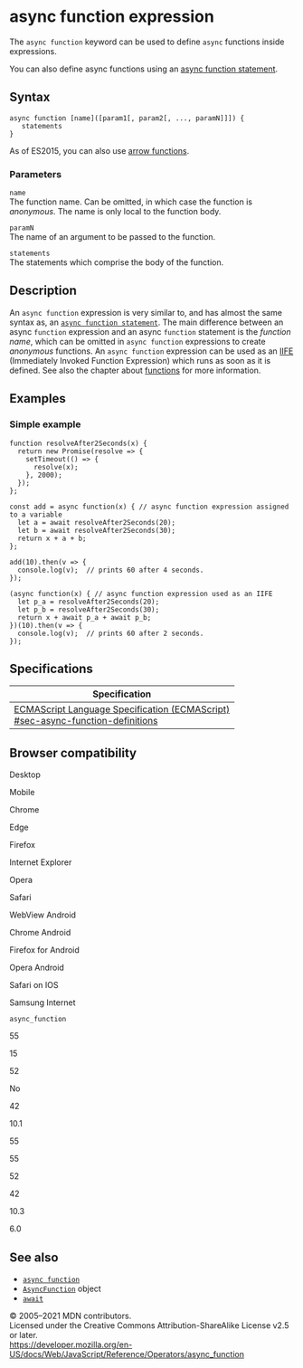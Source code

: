 async function expression
=========================

The `async function` keyword can be used to define `async` functions inside expressions.

You can also define async functions using an [async function statement](../statements/async_function).

Syntax
------

    async function [name]([param1[, param2[, ..., paramN]]]) {
       statements
    }

As of ES2015, you can also use [arrow functions](../functions/arrow_functions).

### Parameters

`name`  
The function name. Can be omitted, in which case the function is *anonymous*. The name is only local to the function body.

`paramN`  
The name of an argument to be passed to the function.

`statements`  
The statements which comprise the body of the function.

Description
-----------

An `async function` expression is very similar to, and has almost the same syntax as, an [`async function statement`](../statements/async_function). The main difference between an async `function` expression and an async `function` statement is the *function name*, which can be omitted in `async function` expressions to create *anonymous* functions. An `async function` expression can be used as an [IIFE](https://developer.mozilla.org/en-US/docs/Glossary/IIFE) (Immediately Invoked Function Expression) which runs as soon as it is defined. See also the chapter about [functions](../functions) for more information.

Examples
--------

### Simple example

    function resolveAfter2Seconds(x) {
      return new Promise(resolve => {
        setTimeout(() => {
          resolve(x);
        }, 2000);
      });
    };

    const add = async function(x) { // async function expression assigned to a variable
      let a = await resolveAfter2Seconds(20);
      let b = await resolveAfter2Seconds(30);
      return x + a + b;
    };

    add(10).then(v => {
      console.log(v);  // prints 60 after 4 seconds.
    });

    (async function(x) { // async function expression used as an IIFE
      let p_a = resolveAfter2Seconds(20);
      let p_b = resolveAfter2Seconds(30);
      return x + await p_a + await p_b;
    })(10).then(v => {
      console.log(v);  // prints 60 after 2 seconds.
    });

Specifications
--------------

<table><thead><tr class="header"><th>Specification</th></tr></thead><tbody><tr class="odd"><td><a href="https://tc39.es/ecma262/#sec-async-function-definitions">ECMAScript Language Specification (ECMAScript)<br />
<span class="small">#sec-async-function-definitions</span></a></td></tr></tbody></table>

Browser compatibility
---------------------

Desktop

Mobile

Chrome

Edge

Firefox

Internet Explorer

Opera

Safari

WebView Android

Chrome Android

Firefox for Android

Opera Android

Safari on IOS

Samsung Internet

`async_function`

55

15

52

No

42

10.1

55

55

52

42

10.3

6.0

See also
--------

-   [`async function`](../statements/async_function)
-   [`AsyncFunction`](../global_objects/asyncfunction) object
-   [`await`](await)

© 2005–2021 MDN contributors.  
Licensed under the Creative Commons Attribution-ShareAlike License v2.5 or later.  
<a href="https://developer.mozilla.org/en-US/docs/Web/JavaScript/Reference/Operators/async_function" class="_attribution-link">https://developer.mozilla.org/en-US/docs/Web/JavaScript/Reference/Operators/async_function</a>

